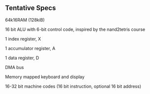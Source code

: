 ## Tentative Specs

64k16RAM (128kiB)

16 bit ALU with 6-bit control code, inspired by the nand2tetris course

1 index register, X

1 accumulator register, A

1 data register, D

DMA bus

Memory mapped keyboard and display

16-32 bit machine codes (16 bit instruction, optional 16 bit address)
